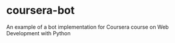 # coursera-bot
An example of a bot implementation for Coursera course on Web Development with Python
